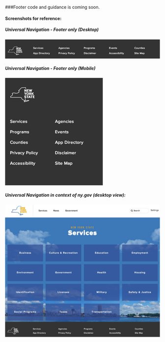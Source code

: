 
###Footer code and guidance is coming soon.



#### Screenshots for reference:

##### Universal Navigation - Footer only (Desktop)

![Footer Screenshot - desktop size](demos/images/uni-footer.JPG "Footer Screenshot - desktop size")


##### Universal Navigation - Footer only (Mobile)

![Footer Screenshot - desktop size](demos/images/uni-footer-mobile.JPG "Footer Screenshot - desktop size")


##### Universal Navigation in context of ny.gov (desktop view):

![Universal Navigation in context](demos/images/uni-nav-screenshot-services.JPG "Universal Navigation in context")
